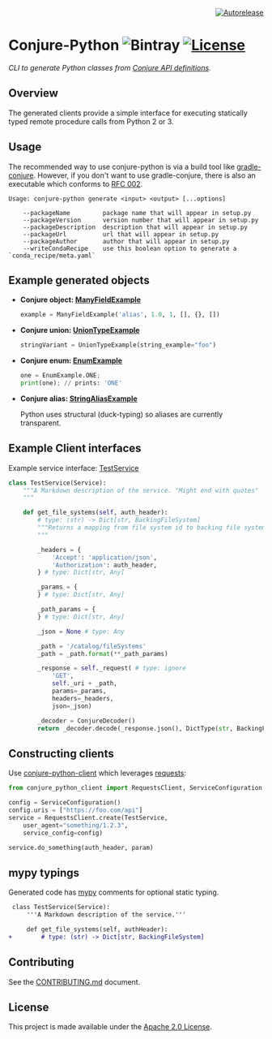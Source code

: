 <p align="right">
<a href="https://autorelease.general.dmz.palantir.tech/palantir/conjure-python"><img src="https://img.shields.io/badge/Perform%20an-Autorelease-success.svg" alt="Autorelease"></a>
</p>

# Conjure-Python ![Bintray](https://img.shields.io/bintray/v/palantir/releases/conjure-python.svg) [![License](https://img.shields.io/badge/License-Apache%202.0-lightgrey.svg)](https://opensource.org/licenses/Apache-2.0)

_CLI to generate Python classes from [Conjure API definitions](https://github.com/palantir/conjure)._

## Overview

The generated clients provide a simple interface for executing statically typed remote procedure calls from Python 2 or 3.

## Usage

The recommended way to use conjure-python is via a build tool like [gradle-conjure](https://github.com/palantir/gradle-conjure). However, if you don't want to use gradle-conjure, there is also an executable which conforms to [RFC 002](https://github.com/palantir/conjure/blob/master/docs/rfc/002-contract-for-conjure-generators.md).

    Usage: conjure-python generate <input> <output> [...options]

        --packageName         package name that will appear in setup.py
        --packageVersion      version number that will appear in setup.py
        --packageDescription  description that will appear in setup.py
        --packageUrl          url that will appear in setup.py
        --packageAuthor       author that will appear in setup.py
        --writeCondaRecipe    use this boolean option to generate a `conda_recipe/meta.yaml`

## Example generated objects

- **Conjure object: [ManyFieldExample](https://github.com/palantir/conjure-python/blob/develop/conjure-python-core/src/test/resources/types/expected/package_name/_impl.py#L1022)**

    ```python
    example = ManyFieldExample('alias', 1.0, 1, [], {}, [])
    ```

- **Conjure union: [UnionTypeExample](https://github.com/palantir/conjure-python/blob/develop/conjure-python-core/src/test/resources/types/expected/package_name/_impl.py#L1465)**

    ```python
    stringVariant = UnionTypeExample(string_example="foo")
    ```

- **Conjure enum: [EnumExample](https://github.com/palantir/conjure-python/blob/develop/conjure-python-core/src/test/resources/types/expected/package_name/_impl.py#L888)**

  ```python
  one = EnumExample.ONE;
  print(one); // prints: 'ONE'
  ```

- **Conjure alias: [StringAliasExample](https://github.com/palantir/conjure-python/blob/develop/conjure-python-core/src/test/resources/types/expected/package_name/_impl.py#L1895)**

  Python uses structural (duck-typing) so aliases are currently transparent.

## Example Client interfaces
Example service interface: [TestService](https://github.com/palantir/conjure-python/blob/develop/conjure-python-core/src/test/resources/services/expected/package_name/_impl.py#L21)

```python
class TestService(Service):
    """A Markdown description of the service. "Might end with quotes"
    """

    def get_file_systems(self, auth_header):
        # type: (str) -> Dict[str, BackingFileSystem]
        """Returns a mapping from file system id to backing file system configuration.
        """

        _headers = {
            'Accept': 'application/json',
            'Authorization': auth_header,
        } # type: Dict[str, Any]

        _params = {
        } # type: Dict[str, Any]

        _path_params = {
        } # type: Dict[str, Any]

        _json = None # type: Any

        _path = '/catalog/fileSystems'
        _path = _path.format(**_path_params)

        _response = self._request( # type: ignore
            'GET',
            self._uri + _path,
            params=_params,
            headers=_headers,
            json=_json)

        _decoder = ConjureDecoder()
        return _decoder.decode(_response.json(), DictType(str, BackingFileSystem))
```

## Constructing clients

Use [conjure-python-client](https://github.com/palantir/conjure-python-client) which leverages [requests](http://docs.python-requests.org/en/master/):

```python
from conjure_python_client import RequestsClient, ServiceConfiguration

config = ServiceConfiguration()
config.uris = ["https://foo.com/api"]
service = RequestsClient.create(TestService,
    user_agent="something/1.2.3",
    service_config=config)

service.do_something(auth_header, param)
```

## mypy typings

Generated code has [mypy](http://mypy-lang.org/) comments for optional static typing.

```diff
 class TestService(Service):
     '''A Markdown description of the service.'''

     def get_file_systems(self, authHeader):
+        # type: (str) -> Dict[str, BackingFileSystem]
```

## Contributing

See the [CONTRIBUTING.md](./CONTRIBUTING.md) document.

## License
This project is made available under the [Apache 2.0 License](/LICENSE).
